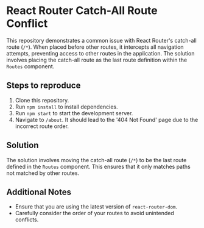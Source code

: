 # React Router Catch-All Route Conflict

This repository demonstrates a common issue with React Router's catch-all route (`/*`). When placed before other routes, it intercepts all navigation attempts, preventing access to other routes in the application. The solution involves placing the catch-all route as the last route definition within the `Routes` component.

## Steps to reproduce

1. Clone this repository.
2. Run `npm install` to install dependencies.
3. Run `npm start` to start the development server.
4. Navigate to `/about`. It should lead to the '404 Not Found' page due to the incorrect route order.

## Solution

The solution involves moving the catch-all route (`/*`) to be the last route defined in the `Routes` component. This ensures that it only matches paths not matched by other routes.

## Additional Notes

- Ensure that you are using the latest version of `react-router-dom`.
- Carefully consider the order of your routes to avoid unintended conflicts.
